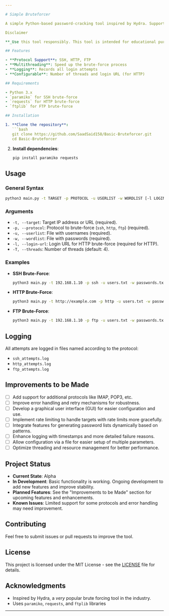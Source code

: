 ```yaml
---

# Simple Bruteforcer

A simple Python-based password-cracking tool inspired by Hydra. Supports SSH, HTTP, and FTP brute-force attacks. 

Disclaimer

**_Use this tool responsibly. This tool is intended for educational purposes and legitimate security testing only._** Unauthorized use of this tool against systems you do not own or have explicit permission to test is illegal and unethical. The creator of this tool is not responsible for any misuse or legal consequences resulting from its use. Always obtain proper authorization before performing security testing. 

## Features

- **Protocol Support**: SSH, HTTP, FTP
- **Multithreading**: Speed up the brute-force process
- **Logging**: Records all login attempts
- **Configurable**: Number of threads and login URL (for HTTP)

## Requirements

- Python 3.x
- `paramiko` for SSH brute-force
- `requests` for HTTP brute-force
- `ftplib` for FTP brute-force

## Installation

1. **Clone the repository**:
   ```bash
   git clone https://github.com/SaadSaid158/Basic-Bruteforcer.git
   cd Basic-Bruteforcer
   ```

2. **Install dependencies**:
   ```bash
   pip install paramiko requests
   ```

## Usage

### General Syntax

```bash
python3 main.py -t TARGET -p PROTOCOL -u USERLIST -w WORDLIST [-l LOGIN_URL] [-T THREADS]
```

### Arguments

- `-t, --target`: Target IP address or URL (required).
- `-p, --protocol`: Protocol to brute-force (`ssh`, `http`, `ftp`) (required).
- `-u, --userlist`: File with usernames (required).
- `-w, --wordlist`: File with passwords (required).
- `-l, --login-url`: Login URL for HTTP brute-force (required for HTTP).
- `-T, --threads`: Number of threads (default: 4).

### Examples

- **SSH Brute-Force**:
  ```bash
  python3 main.py -t 192.168.1.10 -p ssh -u users.txt -w passwords.txt
  ```

- **HTTP Brute-Force**:
  ```bash
  python3 main.py -t http://example.com -p http -u users.txt -w passwords.txt -l http://example.com/login
  ```

- **FTP Brute-Force**:
  ```bash
  python3 main.py -t 192.168.1.10 -p ftp -u users.txt -w passwords.txt
  ```

## Logging

All attempts are logged in files named according to the protocol:
- `ssh_attempts.log`
- `http_attempts.log`
- `ftp_attempts.log`

## Improvements to be Made

- [ ] Add support for additional protocols like IMAP, POP3, etc.
- [ ] Improve error handling and retry mechanisms for robustness.
- [ ] Develop a graphical user interface (GUI) for easier configuration and use.
- [ ] Implement rate limiting to handle targets with rate limits more gracefully.
- [ ] Integrate features for generating password lists dynamically based on patterns.
- [ ] Enhance logging with timestamps and more detailed failure reasons.
- [ ] Allow configuration via a file for easier setup of multiple parameters.
- [ ] Optimize threading and resource management for better performance.

## Project Status

- **Current State**: Alpha
- **In Development**: Basic functionality is working. Ongoing development to add new features and improve stability.
- **Planned Features**: See the "Improvements to be Made" section for upcoming features and enhancements.
- **Known Issues**: Limited support for some protocols and error handling may need improvement.

## Contributing

Feel free to submit issues or pull requests to improve the tool.

## License

This project is licensed under the MIT License - see the [LICENSE](LICENSE) file for details.

## Acknowledgments

- Inspired by Hydra, a _very_ popular brute forcing tool in the industry.
- Uses `paramiko`, `requests`, and `ftplib` libraries

---
```

